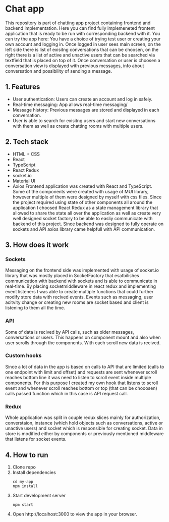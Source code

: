 # Chat app

This repository is part of chatting app project containing frontend and backend implementation. Here you can find fully implemeneted frontent application that is ready to be run with corresponding backend with it. 
You can try the app here:
You have a choice of trying test user or creating your own account and logging in. Once logged in user sees main screen, on the left side there is list of exisitng conversations that can be choosen, on the right there is a list of active and unactive users that can be searched via textfield that is placed on top of it. Once conversation or user is choosen a conversation view is displayed with previous messages, info about conversation and possibility of sending a message.

## 1. Features
- User authentication: Users can create an account and log in safely.
- Real-time messaging: App allows real-time messaging/
- Message history: Previous messages are stored and displayed in each conversation.
- User is able to search for exisitng users and start new conversations with them as well as create chatting rooms with multiple users.

## 2. Tech stack
- HTML + CSS
- React
- TypeScript
- React Redux
- socket.io
- Material UI
- Axios
Frontend application was created with React and TypeScript. Some of the components were created with usage of MUI library, however multiple of them were designed by myself with css files. 
Since the project required using state of other components all around the application I choosed React Redux as a state management library that allowed to share the state all over the application as well as create very well designed socket factory to be able to easliy communicate with backend of this project. Since backend was designed to fully operate on sockets and API axios library came helpfull with API communication.

## 3. How does it work
### Sockets
Messaging on the frontend side was implemented with usage of socket.io library that was mostly placed in SocketFactory that esatbilishes communication with backend with sockets and is able to communicate in real-time. By placing socketmiddleware in react redux and implementing event listeners I was able to create multiple functions that could further modify store data with recived events. Events such as messaging, user acitvity change or creating new rooms are socket based and client is listening to them all the time.
### API
Some of data is recived by API calls, such as older messages, conversations or users. This happens on component mount and also when user scrolls through the components. With each scroll new data is recived.
### Custom hooks
Since a lot of data in the app is based on calls to API that are limited (calls to one endpoint with limit and offset) and requests are sent whenever scroll reaches bottom line it was need to listen to scroll event inside multiple components. For this purpose I created my own hook that listens to scroll event and whenever scroll reaches bottom or top (that can be chooosen) calls passed function which in this case is API request call. 
### Redux
Whole application was split in couple redux slices mainly  for authorization, converstaion, instance (which hold objects such as conversations, active or unactive users) and socket which is responsible for creating socket. Data in store is modified either by components or previously mentioned middleware that listens for socket events.

## 4. How to run
1. Clone repo
2. Install dependencies
   ```
   cd my-app
   npm install
   ```
3. Start development server
   ```
   npm start
   ```
4. Open http://localhost:3000 to view the app in your browser.
